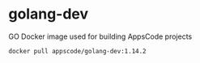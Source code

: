 # golang-dev

GO Docker image used for building AppsCode projects

```console
docker pull appscode/golang-dev:1.14.2
```
